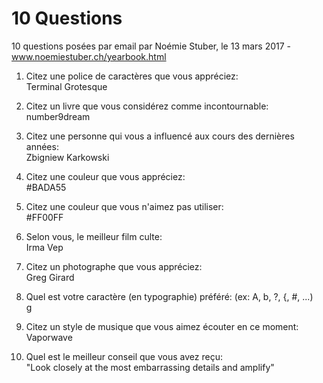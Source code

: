 # 10 Questions

10 questions posées par email par Noémie Stuber, le 13 mars 2017 - www.noemiestuber.ch/yearbook.html

1. Citez une police de caractères que vous appréciez:  
Terminal Grotesque

2. Citez un livre que vous considérez comme incontournable:  
number9dream

3. Citez une personne qui vous a influencé aux cours des dernières années:  
Zbigniew Karkowski

4. Citez une couleur que vous appréciez:  
#BADA55

5. Citez une couleur que vous n'aimez pas utiliser:  
#FF00FF

6. Selon vous, le meilleur film culte:  
Irma Vep

7. Citez un photographe que vous appréciez:  
Greg Girard

8. Quel est votre caractère (en typographie) préféré: (ex: A, b, ?, {, #, ...)  
g

9. Citez un style de musique que vous aimez écouter en ce moment:  
Vaporwave

10. Quel est le meilleur conseil que vous avez reçu:  
"Look closely at the most embarrassing details and amplify"



